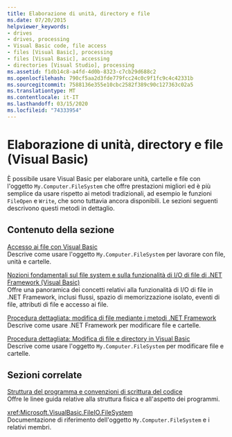```yaml
---
title: Elaborazione di unità, directory e file
ms.date: 07/20/2015
helpviewer_keywords:
- drives
- drives, processing
- Visual Basic code, file access
- files [Visual Basic], processing
- files [Visual Basic], accessing
- directories [Visual Studio], processing
ms.assetid: f1db14c8-a4fd-4d0b-8323-c7cb29d688c2
ms.openlocfilehash: 790cf5aa2d3fde779fcc24c0c9f1fc9c4c42331b
ms.sourcegitcommit: 7588136e355e10cbc2582f389c90c127363c02a5
ms.translationtype: MT
ms.contentlocale: it-IT
ms.lasthandoff: 03/15/2020
ms.locfileid: "74333954"
---
```

# <a name="processing-drives-directories-and-files-visual-basic"></a>Elaborazione di unità, directory e file (Visual Basic)

È possibile usare Visual Basic per elaborare unità, cartelle e file con l'oggetto `My.Computer.FileSystem` che offre prestazioni migliori ed è più semplice da usare rispetto ai metodi tradizionali, ad esempio le funzioni `FileOpen` e `Write`, che sono tuttavia ancora disponibili. Le sezioni seguenti descrivono questi metodi in dettaglio.  
  
## <a name="in-this-section"></a>Contenuto della sezione  

 [Accesso ai file con Visual Basic](../../../../visual-basic/developing-apps/programming/drives-directories-files/file-access.md)  
 Descrive come usare l'oggetto `My.Computer.FileSystem` per lavorare con file, unità e cartelle.  
  
 [Nozioni fondamentali sul file system e sulla funzionalità di I/O di file di .NET Framework (Visual Basic)](../../../../visual-basic/developing-apps/programming/drives-directories-files/basics-of-net-framework-file-io-and-the-file-system.md)  
 Offre una panoramica dei concetti relativi alla funzionalità di I/O di file in .NET Framework, inclusi flussi, spazio di memorizzazione isolato, eventi di file, attributi di file e accesso ai file.  
  
 [Procedura dettagliata: modifica di file mediante i metodi .NET Framework](../../../../visual-basic/developing-apps/programming/drives-directories-files/walkthrough-manipulating-files-by-using-net-framework-methods.md)  
 Descrive come usare .NET Framework per modificare file e cartelle.  
  
 [Procedura dettagliata: Modifica di file e directory in Visual Basic](../../../../visual-basic/developing-apps/programming/drives-directories-files/walkthrough-manipulating-files-and-directories.md)  
 Descrive come usare l'oggetto `My.Computer.FileSystem` per modificare file e cartelle.  
  
## <a name="related-sections"></a>Sezioni correlate  

 [Struttura del programma e convenzioni di scrittura del codice](../../../../visual-basic/programming-guide/program-structure/program-structure-and-code-conventions.md)  
 Offre le linee guida relative alla struttura fisica e all'aspetto dei programmi.  
  
 <xref:Microsoft.VisualBasic.FileIO.FileSystem>  
 Documentazione di riferimento dell'oggetto `My.Computer.FileSystem` e i relativi membri.
